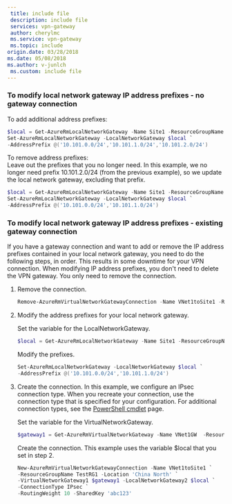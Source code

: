 ```yaml
---
 title: include file
 description: include file
 services: vpn-gateway
 author: cherylmc
 ms.service: vpn-gateway
 ms.topic: include
origin.date: 03/28/2018
ms.date: 05/08/2018
ms.author: v-junlch
 ms.custom: include file
---
```

### <a name="noconnection"></a>To modify local network gateway IP address prefixes - no gateway connection

To add additional address prefixes:

```powershell
$local = Get-AzureRmLocalNetworkGateway -Name Site1 -ResourceGroupName TestRG1 `
Set-AzureRmLocalNetworkGateway -LocalNetworkGateway $local `
-AddressPrefix @('10.101.0.0/24','10.101.1.0/24','10.101.2.0/24')
```

To remove address prefixes:<br>
Leave out the prefixes that you no longer need. In this example, we no longer need prefix 10.101.2.0/24 (from the previous example), so we update the local network gateway, excluding that prefix.

```powershell
$local = Get-AzureRmLocalNetworkGateway -Name Site1 -ResourceGroupName TestRG1 `
Set-AzureRmLocalNetworkGateway -LocalNetworkGateway $local `
-AddressPrefix @('10.101.0.0/24','10.101.1.0/24')
```

### <a name="withconnection"></a>To modify local network gateway IP address prefixes - existing gateway connection

If you have a gateway connection and want to add or remove the IP address prefixes contained in your local network gateway, you need to do the following steps, in order. This results in some downtime for your VPN connection. When modifying IP address prefixes, you don't need to delete the VPN gateway. You only need to remove the connection.


1. Remove the connection.

    ```powershell
    Remove-AzureRmVirtualNetworkGatewayConnection -Name VNet1toSite1 -ResourceGroupName TestRG1
    ```
2. Modify the address prefixes for your local network gateway.
   
    Set the variable for the LocalNetworkGateway.

    ```powershell
    $local = Get-AzureRmLocalNetworkGateway -Name Site1 -ResourceGroupName TestRG1
    ```
    
    Modify the prefixes.
    
    ```powershell
    Set-AzureRmLocalNetworkGateway -LocalNetworkGateway $local `
    -AddressPrefix @('10.101.0.0/24','10.101.1.0/24')
    ```
3. Create the connection. In this example, we configure an IPsec connection type. When you recreate your connection, use the connection type that is specified for your configuration. For additional connection types, see the [PowerShell cmdlet](https://msdn.microsoft.com/library/mt603611.aspx) page.
   
    Set the variable for the VirtualNetworkGateway.

    ```powershell
    $gateway1 = Get-AzureRmVirtualNetworkGateway -Name VNet1GW  -ResourceGroupName TestRG1
    ```
    
    Create the connection. This example uses the variable $local that you set in step 2.

    ```powershell
    New-AzureRmVirtualNetworkGatewayConnection -Name VNet1toSite1 `
    -ResourceGroupName TestRG1 -Location 'China North' `
    -VirtualNetworkGateway1 $gateway1 -LocalNetworkGateway2 $local `
    -ConnectionType IPsec `
    -RoutingWeight 10 -SharedKey 'abc123'
    ```
<!-- ms.date: 05/08/2018 -->
